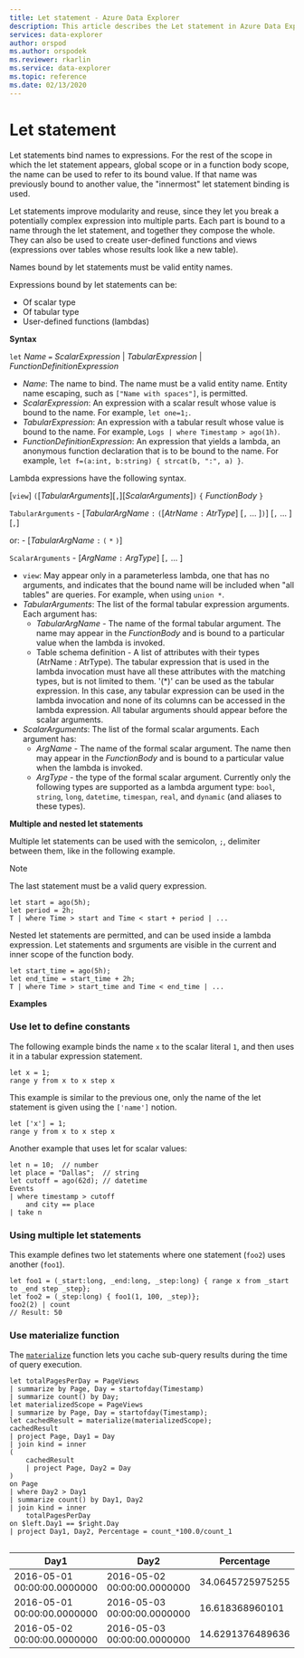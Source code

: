 ```yaml
---
title: Let statement - Azure Data Explorer
description: This article describes the Let statement in Azure Data Explorer.
services: data-explorer
author: orspod
ms.author: orspodek
ms.reviewer: rkarlin
ms.service: data-explorer
ms.topic: reference
ms.date: 02/13/2020
---
```

# Let statement

Let statements bind names to expressions. 
For the rest of the scope in which the let statement appears, global scope or in a function body scope, the name can be used to refer to its bound value. 
If that name was previously bound to another value, the "innermost" let statement binding is used.

Let statements improve modularity and reuse, since they let you break a potentially complex expression into multiple parts.
Each part is bound to a name through the let statement, and together they compose the whole. 
They can also be used to create user-defined functions and views (expressions over tables whose results look like a new table).

Names bound by let statements must be valid entity names.

Expressions bound by let statements can be:
* Of scalar type
* Of tabular type
* User-defined functions (lambdas)

**Syntax**

`let` *Name* `=` *ScalarExpression* | *TabularExpression* | *FunctionDefinitionExpression*

* *Name*: The name to bind. The name must be a valid entity name. Entity name escaping, such as `["Name with spaces"]`, is permitted. 
* *ScalarExpression*: An expression with a scalar result whose value is bound to the name. For example, `let one=1;`.
* *TabularExpression*: An expression with a tabular result whose value is bound to the name. For example, `Logs | where Timestamp > ago(1h)`.
* *FunctionDefinitionExpression*: An expression that yields a lambda, an anonymous function declaration that is to be bound to the name.
  For example, `let f=(a:int, b:string) { strcat(b, ":", a) }`.

Lambda expressions have the following syntax.

[`view`] `(`[*TabularArguments*][`,`][*ScalarArguments*]`)` `{` *FunctionBody* `}`

`TabularArguments` - [*TabularArgName* `:` `(`[*AtrName* `:` *AtrType*] [`,` ... ]`)`] [`,` ... ][`,`]

 or:			   - [*TabularArgName* `:` `(` `*` `)`]

`ScalarArguments` - [*ArgName* `:` *ArgType*] [`,` ... ]

* `view`: May appear only in a parameterless lambda, one that has no arguments, and indicates that the bound name will be included when "all tables" are
  queries. For example, when using `union *`.
* *TabularArguments*: The list of the formal tabular expression arguments.
  Each argument has:
  * *TabularArgName* - The name of the formal tabular argument. The name may appear in the *FunctionBody* and is bound to a particular value when the lambda is invoked. 
  * Table schema definition - A list of attributes with their types (AtrName : AtrType).
  The tabular expression that is used in the lambda invocation must have all these attributes with the matching types, but is not limited to them. 
  '(*)' can be used as the tabular expression. 
  In this case, any tabular expression can be used in the lambda invocation and none of its columns can be accessed in the lambda expression.
  All tabular arguments should appear before the scalar arguments.
* *ScalarArguments*: The list of the formal scalar arguments. 
  Each argument has:
  * *ArgName* - The name of the formal scalar argument. The name then may appear in the *FunctionBody* and is bound to a particular value when the lambda is invoked.  
  * *ArgType* - the type of the formal scalar argument. Currently only the following types are supported as a lambda argument type: `bool`, `string`, `long`, `datetime`, `timespan`, `real`, and `dynamic` (and aliases to these types).

**Multiple and nested let statements**

Multiple let statements can be used with the semicolon, `;`, delimiter between them, like in the following example.

> [!NOTE]
> The last statement must be a valid query expression. 

```kusto
let start = ago(5h); 
let period = 2h; 
T | where Time > start and Time < start + period | ...
```

Nested let statements are permitted, and can be used inside a lambda expression.
Let statements and srguments are visible in the current and inner scope of the function body.

```kusto
let start_time = ago(5h); 
let end_time = start_time + 2h; 
T | where Time > start_time and Time < end_time | ...
```

**Examples**

### Use let to define constants

The following example binds the name `x` to the scalar literal `1`, and then uses it in a tabular expression statement.

```kusto
let x = 1;
range y from x to x step x
```

This example is similar to the previous one, only the name of the let statement is given using the `['name']` notion.

```kusto
let ['x'] = 1;
range y from x to x step x
```

Another example that uses let for scalar values:

```kusto
let n = 10;  // number
let place = "Dallas";  // string
let cutoff = ago(62d); // datetime
Events 
| where timestamp > cutoff 
    and city == place 
| take n
```

### Using multiple let statements

This example defines two let statements where one statement (`foo2`) uses another (`foo1`).

```kusto
let foo1 = (_start:long, _end:long, _step:long) { range x from _start to _end step _step};
let foo2 = (_step:long) { foo1(1, 100, _step)};
foo2(2) | count
// Result: 50
```

### Use materialize function

The [`materialize`](materializefunction.md) function lets you cache sub-query results during the time of query execution. 

<!-- csl: https://help.kusto.windows.net:443/Samples -->
```kusto
let totalPagesPerDay = PageViews
| summarize by Page, Day = startofday(Timestamp)
| summarize count() by Day;
let materializedScope = PageViews
| summarize by Page, Day = startofday(Timestamp);
let cachedResult = materialize(materializedScope);
cachedResult
| project Page, Day1 = Day
| join kind = inner
(
    cachedResult
    | project Page, Day2 = Day
)
on Page
| where Day2 > Day1
| summarize count() by Day1, Day2
| join kind = inner
    totalPagesPerDay
on $left.Day1 == $right.Day
| project Day1, Day2, Percentage = count_*100.0/count_1


```

|Day1|Day2|Percentage|
|---|---|---|
|2016-05-01 00:00:00.0000000|2016-05-02 00:00:00.0000000|34.0645725975255|
|2016-05-01 00:00:00.0000000|2016-05-03 00:00:00.0000000|16.618368960101|
|2016-05-02 00:00:00.0000000|2016-05-03 00:00:00.0000000|14.6291376489636|
